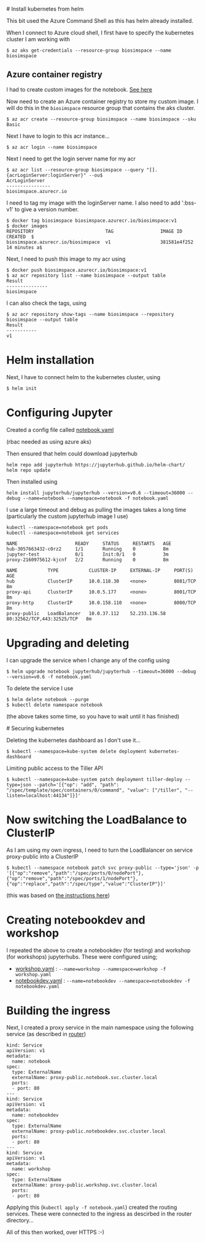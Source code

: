 
# Install kubernetes from helm

This bit used the Azure Command Shell as this has helm already installed.

When I connect to Azure cloud shell, I first have to specify the 
kubernetes cluster I am working with

```
$ az aks get-credentials --resource-group biosimspace --name biosimspace
```

## Azure container registry

I had to create custom images for the notebook. [See here](../docker)

Now need to create an Azure container registry to store my custom image. I will
do this in the `biosimspace` resource group that contains the aks cluster.

```
$ az acr create --resource-group biosimspace --name biosimspace --sku Basic
```

Next I have to login to this acr instance...

```
$ az acr login --name biosimspace
```

Next I need to get the login server name for my acr

```
$ az acr list --resource-group biosimspace --query "[].{acrLoginServer:loginServer}" --ou$
AcrLoginServer
----------------
biosimspace.azurecr.io
```

I need to tag my image with the loginServer name. I also need to add ':bss-v1' to
give a version number.

```
$ docker tag biosimspace biosimspace.azurecr.io/biosimspace:v1
$ docker images
REPOSITORY                          TAG                 IMAGE ID            CREATED	 $
biosimspace.azurecr.io/biosimspace  v1                  381581e4f252        14 minutes a$
```

Next, I need to push this image to my acr using

```
$ docker push biosimspace.azurecr.io/biosimspace:v1
$ az acr repository list --name biosimspace --output table
Result
---------------
biosimspace
```

I can also check the tags, using

```
$ az acr repository show-tags --name biosimspace --repository biosimspace --output table
Result
-----------
v1
```

# Helm installation

Next, I have to connect helm to the kubernetes cluster, using

```
$ helm init
```

# Configuring Jupyter

Created a config file called [notebook.yaml](notebook.yaml)

(rbac needed as using azure aks)

Then ensured that helm could download jupyterhub

```
helm repo add jupyterhub https://jupyterhub.github.io/helm-chart/
helm repo update
```

Then installed using

```
helm install jupyterhub/jupyterhub --version=v0.6 --timeout=36000 --debug --name=notebook --namespace=notebook -f notebook.yaml
```

I use a large timeout and debug as pulling the images takes a long time
(particularly the custom jupyterhub image I use)

```
kubectl --namespace=notebook get pods
kubectl --namespace=notebook get services

NAME                     READY     STATUS     RESTARTS   AGE
hub-3057663432-c0rz2     1/1       Running    0          8m
jupyter-test             0/1       Init:0/1   0          3m
proxy-2160975612-kjcnf   2/2       Running    0          8m

NAME           TYPE           CLUSTER-IP     EXTERNAL-IP     PORT(S)                      AGE
hub            ClusterIP      10.0.118.30    <none>          8081/TCP                     8m
proxy-api      ClusterIP      10.0.5.177     <none>          8001/TCP                     8m
proxy-http     ClusterIP      10.0.158.110   <none>          8000/TCP                     8m
proxy-public   LoadBalancer   10.0.37.112    52.233.136.58   80:32562/TCP,443:32525/TCP   8m
```

# Upgrading and deleting

I can upgrade the service when I change any of the config using

```
$ helm upgrade notebook jupyterhub/jupyterhub --timeout=36000 --debug --version=v0.6 -f notebook.yaml
```

To delete the service I use

```
$ helm delete notebook --purge
$ kubectl delete namespace notebook
```

(the above takes some time, so you have to wait until it has finished)

# Securing kubernetes

Deleting the kubernetes dashboard as I don't use it...

```
$ kubectl --namespace=kube-system delete deployment kubernetes-dashboard
```

Limiting public access to the Tiller API

```
$ kubectl --namespace=kube-system patch deployment tiller-deploy --type=json --patch='[{"op": "add", "path": "/spec/template/spec/containers/0/command", "value": ["/tiller", "--listen=localhost:44134"]}]'
```

# Now switching the LoadBalance to ClusterIP

As I am using my own ingress, I need to turn the LoadBalancer on service
proxy-public into a ClusterIP

```
$ kubectl --namespace notebook patch svc proxy-public --type='json' -p '[{"op":"remove","path":"/spec/ports/0/nodePort"},{"op":"remove","path":"/spec/ports/1/nodePort"},{"op":"replace","path":"/spec/type","value":"ClusterIP"}]'
```

(this was based on [the instructions here](https://docs.bitnami.com/kubernetes/how-to/secure-kubernetes-services-with-ingress-tls-letsencrypt/))

# Creating notebookdev and workshop

I repeated the above to create a notebookdev (for testing) and workshop (for workshops)
jupyterhubs. These were configured using;

* [workshop.yaml](workshop.yaml) : `--name=workshop --namespace=workshop -f workshop.yaml`
* [notebookdev.yaml](notebookdev.yaml) : `--name=notebookdev --namespace=notebookdev -f notebookdev.yaml`

# Building the ingress

Next, I created a proxy service in the main namespace using the following
service (as described in [router](../router))

```
kind: Service
apiVersion: v1
metadata:
  name: notebook
spec:
  type: ExternalName
  externalName: proxy-public.notebook.svc.cluster.local
  ports:
  - port: 80
---
kind: Service
apiVersion: v1
metadata:
  name: notebookdev
spec:
  type: ExternalName
  externalName: proxy-public.notebookdev.svc.cluster.local
  ports:
  - port: 80
---
kind: Service
apiVersion: v1
metadata:
  name: workshop
spec:
  type: ExternalName
  externalName: proxy-public.workshop.svc.cluster.local
  ports:
  - port: 80
```

Applying this (`kubectl apply -f notebook.yaml`) created the routing 
services. These were connected to the ingress as descirbed in the 
router directory...

All of this then worked, over HTTPS :-)
